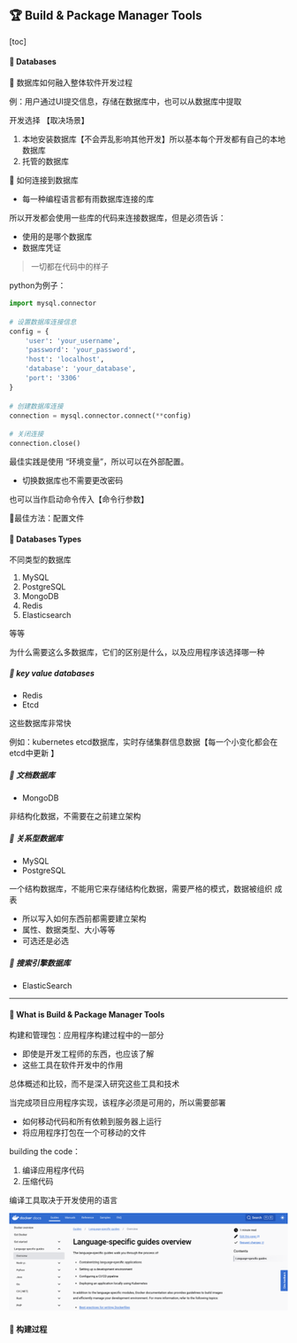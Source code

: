 ## 🏆 Build & Package Manager Tools

[toc]

#### 🚀  Databases

🎯 数据库如何融入整体软件开发过程 

例：用户通过UI提交信息，存储在数据库中，也可以从数据库中提取

开发选择 【取决场景】

1. 本地安装数据库【不会弄乱影响其他开发】所以基本每个开发都有自己的本地数据库
2. 托管的数据库



🎯 如何连接到数据库

+ 每一种编程语言都有雨数据库连接的库

所以开发都会使用一些库的代码来连接数据库，但是必须告诉：

+ 使用的是哪个数据库
+ 数据库凭证

> 一切都在代码中的样子

python为例子：

```python
import mysql.connector

# 设置数据库连接信息
config = {
    'user': 'your_username',
    'password': 'your_password',
    'host': 'localhost',
    'database': 'your_database',
    'port': '3306'
}

# 创建数据库连接
connection = mysql.connector.connect(**config)

# 关闭连接
connection.close()
```

最佳实践是使用 “环境变量”，所以可以在外部配置。

+ 切换数据库也不需要更改密码

也可以当作启动命令传入【命令行参数】



🧡最佳方法：配置文件



#### 🚀  Databases Types

不同类型的数据库

1. MySQL
2. PostgreSQL
3. MongoDB
4. Redis
5. Elasticsearch

等等

为什么需要这么多数据库，它们的区别是什么，以及应用程序该选择哪一种

##### 🎯 key value databases

+ Redis
+ Etcd

这些数据库非常快

例如：kubernetes etcd数据库，实时存储集群信息数据【每一个小变化都会在etcd中更新 】

##### 🎯 文档数据库

+ MongoDB

非结构化数据，不需要在之前建立架构 

##### 🎯 关系型数据库

+ MySQL
+ PostgreSQL 

一个结构数据库，不能用它来存储结构化数据，需要严格的模式，数据被组织 成表

+ 所以写入如何东西前都需要建立架构
+ 属性、数据类型、大小等等
+ 可选还是必选

##### 🎯 搜索引擎数据库

+ ElasticSearch

---

#### 🤔 What is Build & Package Manager Tools

构建和管理包：应用程序构建过程中的一部分

+ 即使是开发工程师的东西，也应该了解
+ 这些工具在软件开发中的作用

总体概述和比较，而不是深入研究这些工具和技术



当完成项目应用程序实现，该程序必须是可用的，所以需要部署 

+ 如何移动代码和所有依赖到服务器上运行
+ 将应用程序打包在一个可移动的文件

building the code：

1. 编译应用程序代码
2. 压缩代码

编译工具取决于开发使用的语言

 ![image-20231216103813932](./images/04_Build_Package_Tools/image-20231216103813932.png)



#### 🚀 构建过程

